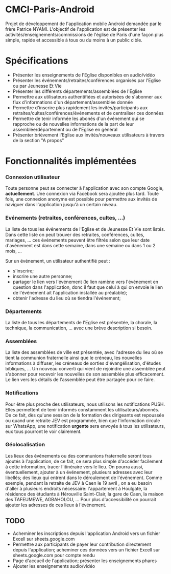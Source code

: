 # CMCI-Paris-Android
Projet de développement de l'application mobile Android demandée par le frère Patrice NYAMI. L'objectif de l'application est de présenter les activités/enseignements/commissions de l'église de Paris d'une façon plus simple, rapide et accessible à tous ou du moins à un public cible.

# Spécifications
- Présenter les enseignements de l'Eglise disponibles en audio/vidéo
- Présenter les événements/retraites/conférences organisés par l'Eglise ou par Jeunesse Et Vie
- Présenter les différents départements/assemblées de l'Eglise
- Permettre aux utilisateurs authentifiées et autorisées de s'abonner aux flux d'informations d'un département/assemblée donnée
- Permettre d'inscrire plus rapidement les invités/participants aux retraites/cultes/conférences/événements et de centraliser ces données
- Permettre de tenir informée les abonés d'un événement qui se rapproche ou de nouvelles informations de la part de leur assemblée/département ou de l'Eglise en général
- Présenter brièvement l'Eglise aux invités/nouveaux utilisateurs à travers de la section "A propos"

# Fonctionnalités implémentées
### Connexion utilisateur
Toute personne peut se connecter à l'application avec son compte Google, **actuellement**. Une connexion via Facebook sera ajoutée plus tard.
Toute fois, une connexion anonyme est possible pour permettre aux invités de naviguer dans l'application jusqu'à un certain niveau.

### Evénements (retraites, conférences, cultes, ...)
La liste de tous les événements de l'Eglise et de Jeunesse Et Vie sont listés. Dans cette liste on peut trouver des retraites, conférences, cultes, mariages, ... ces événements peuvent être filtrés selon que leur date d'avènement est dans cette semaine, dans une semaine ou dans 1 ou 2 mois, ...

Sur un événement, un utilisateur authentifié peut : 
- s'inscrire;
- inscrire une autre personne;
- partager le lien vers l'événement (le lien ramène vers l'événement en question dans l'application, donc il faut que celui à qui on envoie le lien de l'événement ait l'application installée au préalable);
- obtenir l'adresse du lieu où se tiendra l'événement;

### Départements
La liste de tous les départements de l'Eglise est présentée, la chorale, la technique, la communication, ... avec une brève description si besoin.

### Assemblées
La liste des assemblées de ville est présentée, avec l'adresse du lieu où se tient la communion fraternelle ainsi que le créneau, les nouvelles informations à diffuser, les créneaux de sorties d'évangélisation, d'études bibliques, ...
Un nouveau converti qui vient de rejoindre une assemblée peut s'abonner pour recevoir les nouvelles de son assemblée plus efficacement. Le lien vers les détails de l'assemblée peut être partagée pour ce faire.

### Notifications
Pour être plus proche des utilisateurs, nous utilisons les notifications PUSH. Elles permettent de tenir informés constamment les utilisateurs/abonnés. De ce fait, dès qu'une session de la formation des dirigeants est repoussée ou quand une retraite JEV est programmée, bien que l'information circule sur WhatsApp, une notification **urgente** sera envoyée à tous les utilisateurs, eux tous pourront le voir clairement.

### Géolocalisation
Les lieux des événements ou des communions fraternelle seront tous ajoutés à l'application, de ce fait, ce sera plus simple d'accéder facilement à cette information, tracer l'itinéraire vers le lieu.
On pourra aussi, éventuellement, ajouter à un événement, plusieurs adresses avec leur libellés; des lieux qui entrent dans le déroulement de l'événement.
Comme exemple, pendant la retraite de JEV à Caen le 19 avril , on a eu besoin d'aller à plusieurs endroits nécessaire: l'appartement à Houlgate, la résidence des étudiants à Hérouville Saint-Clair, la gare de Caen, la maison des TAFEUMEWE, AGBAHOLOU, ...
Pour plus d'accessibilité on pourrait ajouter les adresses de ces lieux à l'événement.

## TODO
- Acheminer les inscriptions depuis l'application Android vers un fichier Excell sur sheets.google.com
- Permettre aux participants de payer leur contribution directement depuis l'application; acheminer ces données vers un fichier Excell sur sheets.google.com pour compte rendu
- Page d'accueil de l'application; présenter les enseignements phares
- Ajouter les enseignements audio/vidéo